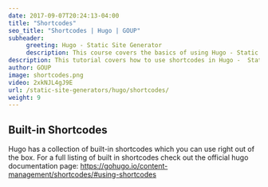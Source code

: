 ```yaml
---
date: 2017-09-07T20:24:13-04:00
title: "Shortcodes"
seo_title: "Shortcodes | Hugo | GOUP"
subheader:
     greeting: Hugo - Static Site Generator
     description: This course covers the basics of using Hugo - Static Site Generator. Work your way through the articles and we'll teach you everything you need to know to create a professional and scalable website or blog!
description: This tutorial covers how to use shortcodes in Hugo -  Static Site Generator.
author: GOUP
image: shortcodes.png
video: 2xkNJL4gJ9E
url: /static-site-generators/hugo/shortcodes/
weight: 9
---
```


## Built-in Shortcodes
Hugo has a collection of built-in shortcodes which you can use right out of the box. For a full listing of built in shortcodes check out the official hugo documentation page: https://gohugo.io/content-management/shortcodes/#using-shortcodes
